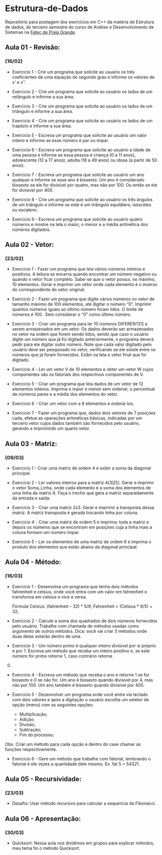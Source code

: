 # Estrutura-de-Dados
Repositório para postagem dos exercícios em C++ da matéria de Estrutura de dados, do terceiro semestre do curso de Análise e Desenvolvimento de Sistemas na [Fatec de Praia Grande](www.fatecpg.edu.br).

## Aula 01 - Revisão:
### (16/02)

- Exercicio 1 - Crie um programa que solicite ao usuário os três coeficientes de uma equação do segundo grau e informe os valores de x’ e x’’. 

- Exercicio 2 - Crie um programa que solicite ao usuário os lados de um retângulo e informe a sua área.   

- Exercicio 3 - Crie um programa que solicite ao usuário os lados de um triângulo e informe a sua área.  

- Exercicio 4 - Crie um programa que solicite ao usuário os lados de um trapézio e informe a sua área.  

- Exercicio 5 - Escreva um programa que solicite ao usuário um valor inteiro e informe se esse número é par ou ímpar.  

- Exercicio 6 - Escreva um programa que solicite ao usuário a idade de uma pessoa e informe se essa pessoa é criança (0 a 11 anos), adolescente (12 a 17 anos), adulta (18 a 49 anos) ou idosa (a partir de 50 anos).  

- Exercicio 7 - Escreva um programa que solicite ao usuário um ano qualquer e informe se esse ano é bissexto. Um ano é considerado bissexto se ele for divisível por quatro, mas não por 100. Ou então se ele for divisível por 400.  

- Exercicio 8 - Crie um programa que solicite ao usuário os três ângulos de um triângulo e informe se este é um triângulo equilátero, isósceles ou escaleno. 

- Exercicio 9 - Escreva um programa que solicite ao usuário quatro números e mostre na tela o maior, o menor e a média aritmética dos números digitados. 

## Aula 02 - Vetor:
### (23/02)

- Exercicio 1 - Fazer um programa que leia vários números inteiros e positivos. A leitura se encerra quando encontrar um número negativo ou quando o vetor ficar completo. Sabe-se que o vetor possui, no máximo, 10 elementos. Gerar e imprimir um vetor onde cada elemento é o inverso do correspondente do vetor original. 

- Exercicio 2 - Fazer um programa que digite vários números no vetor de tamanho máximo de 100 elementos, até digitar o número “0”. Imprimir quantos números iguais ao último número foram lidos. O limite de números é 100.  Sem considerar o “0” como último número.

- Exercicio 3 - Criar um programa para ler 10 números DIFERENTES a serem armazenados em um vetor. Os dados deverão ser armazenados no vetor na ordem que forem sendo lidos, sendo que caso o usuário digite um número que já foi digitado anteriormente, o programa deverá pedir para ele digitar outro número. Note que cada valor digitado pelo usuário deve ser pesquisado no vetor, verificando se ele existe entre os números que já foram fornecidos. Exibir na tela o vetor final que foi digitado. 

- Exercicio 4 - Ler um vetor V de 10 elementos e obter um vetor W cujos componentes são os fatoriais dos respectivos componentes de V.

- Exercicio 5 - Criar um programa que leia dados de um vetor de 12 elementos inteiros. Imprima o maior e menor sem ordenar, o percentual de números pares e a média dos elementos do vetor.

- Exercicio 6 - Criar um vetor com a 8 elementos e ordená-los.

- Exercicio 7 - Fazer um programa que, dados dois vetores de 7 posições cada, efetue as operações aritméticas básicas, indicadas por um terceiro vetor cujos dados também são fornecidos pelo usuário, gerando e imprimindo um quarto vetor.

## Aula 03 - Matriz:
### (09/03)

- Exercicio 1 - Criar uma matriz de ordem 4 e exibir a soma da 
diagonal principal.

- Exercício 2 - Ler valores inteiros para a matriz A[3][5]. Gerar e 
imprimir o vetor Soma_Linha, onde cada elemento é a 
soma dos elementos de uma linha da matriz A. Faça o 
trecho que gera a matriz separadamente da entrada e 
saída.

- Exercício 3 - Criar uma matriz 2x3. Gerar e imprimir a transposta 
dessa matriz. A matriz transposta é gerada trocando linha 
por coluna.

- Exercício 4 - Criar uma matriz de ordem 5 e imprima: toda a matriz 
e depois os números que se encontram em posições cuja 
a linha mais a coluna formam um número ímpar.

- Exercício 5 - Ler os elementos de uma matriz de ordem 6 e 
imprima o produto dos elementos que estão abaixo da 
diagonal principal.

## Aula 04 - Método:
### (16/03)

- Exercício 1 - Desenvolva um programa que tenha dois métodos fahrenheit e celsius, onde você entra com um valor em fahrenheit e transforma em celsius e vice e versa.

  Fórmula Celsius: (fahrenheit – 32) * 5/9;
  Fahrenheit = (Celsius * 9/5) + 32;

- Exercício 2 - Calcule a soma dos quadrados de dois números fornecidos pelo usuário. Trabalhe com chamada de métodos usadas como argumento de outros métodos.
Dica: você vai criar 3 métodos onde duas delas estarão dentro de uma.
    
- Exercício 3 -
Um número primo é qualquer inteiro divisível por si próprio e por 1. Escreva um método
que receba um inteiro positivo e, se este número for primo retorne 1, caso contrário retorne 
0.

- Exercício 4 - Escreva um método que receba o ano e retorne 1 se for bissexto e 0 se não for. Um ano é bissexto quando divisível por 4, mas não por 100. Um ano também é bissexto quando divisível por 400.

- Exercício 5 - Desenvolver um programa onde você entre via teclado com dois valores e após a 
digitação o usuário escolha um seletor de opção (menu) com as seguintes opções:

    - Multiplicação;
    - Adição;
    - Divisão;
    - Subtração;
    - Fim do processo;
    
Obs. Criar um método para cada opção e dentro do case chamar as funções respectivamente.

- Exercicio 6 - Gere um método que trabalhe com fatorial, lembrando o fatorial é ele vezes a quantidade dele mesmo. Ex. fat 5 = 5*4*3*2*1.

## Aula 05 - Recursividade:
### (23/03)

- Desafio: Usar método recursivo para calcular a sequencia de Fibonacci.

## Aula 06 - Apresentação:
### (30/03)

- Quicksort: Nessa aula nos dividimos em grupos para explicar métodos, meu tema foi o método Quicksort.
